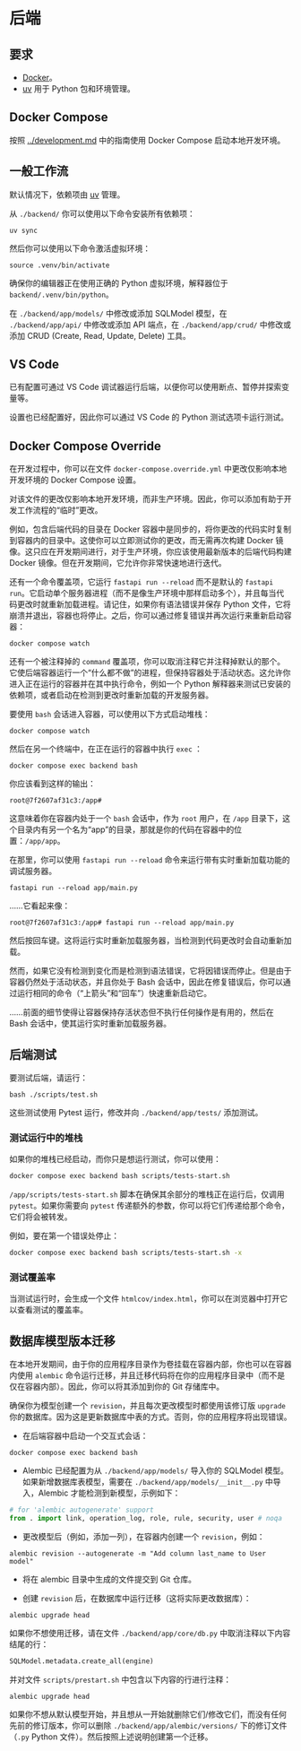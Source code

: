 # 后端

## 要求

- [Docker](https://www.docker.com/)。
- [uv](https://docs.astral.sh/uv/) 用于 Python 包和环境管理。

## Docker Compose

按照 [../development.md](../development.md) 中的指南使用 Docker Compose 启动本地开发环境。

## 一般工作流

默认情况下，依赖项由 [uv](https://docs.astral.sh/uv/) 管理。

从 `./backend/` 你可以使用以下命令安装所有依赖项：

```console
uv sync
```

然后你可以使用以下命令激活虚拟环境：

```console
source .venv/bin/activate
```

确保你的编辑器正在使用正确的 Python 虚拟环境，解释器位于 `backend/.venv/bin/python`。

在 `./backend/app/models/` 中修改或添加 SQLModel 模型，在 `./backend/app/api/` 中修改或添加 API 端点，在 `./backend/app/crud/` 中修改或添加 CRUD (Create, Read, Update, Delete) 工具。

## VS Code

已有配置可通过 VS Code 调试器运行后端，以便你可以使用断点、暂停并探索变量等。

设置也已经配置好，因此你可以通过 VS Code 的 Python 测试选项卡运行测试。

## Docker Compose Override

在开发过程中，你可以在文件 `docker-compose.override.yml` 中更改仅影响本地开发环境的 Docker Compose 设置。

对该文件的更改仅影响本地开发环境，而非生产环境。因此，你可以添加有助于开发工作流程的“临时”更改。

例如，包含后端代码的目录在 Docker 容器中是同步的，将你更改的代码实时复制到容器内的目录中。这使你可以立即测试你的更改，而无需再次构建 Docker 镜像。这只应在开发期间进行，对于生产环境，你应该使用最新版本的后端代码构建 Docker 镜像。但在开发期间，它允许你非常快速地进行迭代。

还有一个命令覆盖项，它运行 `fastapi run --reload` 而不是默认的 `fastapi run`。它启动单个服务器进程（而不是像生产环境中那样启动多个），并且每当代码更改时就重新加载进程。请记住，如果你有语法错误并保存 Python 文件，它将崩溃并退出，容器也将停止。之后，你可以通过修复错误并再次运行来重新启动容器：

```console
docker compose watch
```

还有一个被注释掉的 `command` 覆盖项，你可以取消注释它并注释掉默认的那个。它使后端容器运行一个“什么都不做”的进程，但保持容器处于活动状态。这允许你进入正在运行的容器并在其中执行命令，例如一个 Python 解释器来测试已安装的依赖项，或者启动在检测到更改时重新加载的开发服务器。

要使用 `bash` 会话进入容器，可以使用以下方式启动堆栈：

```console
docker compose watch
```

然后在另一个终端中，在正在运行的容器中执行 `exec` ：

```console
docker compose exec backend bash
```

你应该看到这样的输出：

```console
root@7f2607af31c3:/app#
```

这意味着你在容器内处于一个 `bash` 会话中，作为 `root` 用户，在 `/app` 目录下，这个目录内有另一个名为“app”的目录，那就是你的代码在容器中的位置：`/app/app`。

在那里，你可以使用 `fastapi run --reload` 命令来运行带有实时重新加载功能的调试服务器。

```console
fastapi run --reload app/main.py
```

……它看起来像：

```console
root@7f2607af31c3:/app# fastapi run --reload app/main.py
```

然后按回车键。这将运行实时重新加载服务器，当检测到代码更改时会自动重新加载。

然而，如果它没有检测到变化而是检测到语法错误，它将因错误而停止。但是由于容器仍然处于活动状态，并且你处于 Bash 会话中，因此在修复错误后，你可以通过运行相同的命令（“上箭头”和“回车”）快速重新启动它。

……前面的细节使得让容器保持存活状态但不执行任何操作是有用的，然后在 Bash 会话中，使其运行实时重新加载服务器。

## 后端测试

要测试后端，请运行：

```console
bash ./scripts/test.sh
```

这些测试使用 Pytest 运行，修改并向 `./backend/app/tests/` 添加测试。

### 测试运行中的堆栈

如果你的堆栈已经启动，而你只是想运行测试，你可以使用：

```bash
docker compose exec backend bash scripts/tests-start.sh
```

`/app/scripts/tests-start.sh` 脚本在确保其余部分的堆栈正在运行后，仅调用 `pytest`。如果你需要向 `pytest` 传递额外的参数，你可以将它们传递给那个命令，它们将会被转发。

例如，要在第一个错误处停止：

```bash
docker compose exec backend bash scripts/tests-start.sh -x
```

### 测试覆盖率

当测试运行时，会生成一个文件 `htmlcov/index.html`，你可以在浏览器中打开它以查看测试的覆盖率。

## 数据库模型版本迁移

在本地开发期间，由于你的应用程序目录作为卷挂载在容器内部，你也可以在容器内使用 `alembic` 命令运行迁移，并且迁移代码将在你的应用程序目录中（而不是仅在容器内部）。因此，你可以将其添加到你的 Git 存储库中。

确保你为模型创建一个 `revision`，并且每次更改模型时都使用该修订版 `upgrade` 你的数据库。因为这是更新数据库中表的方式。否则，你的应用程序将出现错误。

- 在后端容器中启动一个交互式会话：

```console
docker compose exec backend bash
```

- Alembic 已经配置为从 `./backend/app/models/` 导入你的 SQLModel 模型。如果新增数据库表模型，需要在 `./backend/app/models/__init__.py` 中导入，Alembic 才能检测到新模型，示例如下：

```python
# for 'alembic autogenerate' support
from . import link, operation_log, role, rule, security, user # noqa
```

- 更改模型后（例如，添加一列），在容器内创建一个 `revision`，例如：

```console
alembic revision --autogenerate -m "Add column last_name to User model"
```

- 将在 alembic 目录中生成的文件提交到 Git 仓库。

- 创建 `revision` 后，在数据库中运行迁移（这将实际更改数据库）：

```console
alembic upgrade head
```

如果你不想使用迁移，请在文件 `./backend/app/core/db.py` 中取消注释以下内容结尾的行：

```python
SQLModel.metadata.create_all(engine)
```

并对文件 `scripts/prestart.sh` 中包含以下内容的行进行注释：

```console
alembic upgrade head
```

如果你不想从默认模型开始，并且想从一开始就删除它们/修改它们，而没有任何先前的修订版本，你可以删除 `./backend/app/alembic/versions/` 下的修订文件（`.py`  Python 文件）。然后按照上述说明创建第一个迁移。
